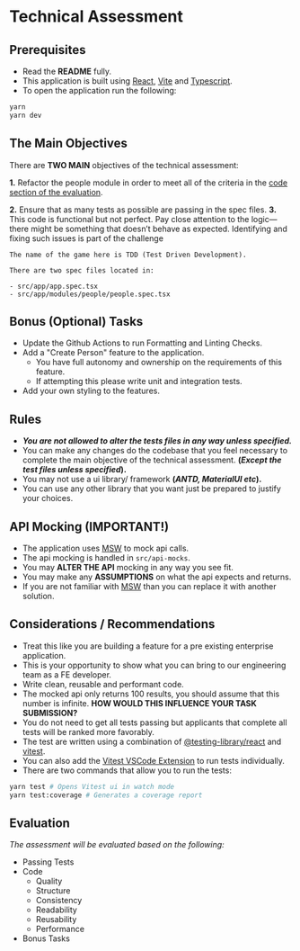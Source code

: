 # Technical Assessment

## Prerequisites

- Read the **README** fully.
- This application is built using [React](https://reactjs.org/), [Vite](https://vitejs.dev/) and [Typescript](https://www.typescriptlang.org/).
- To open the application run the following:

```bash
yarn
yarn dev
```

## The Main Objectives

There are **TWO MAIN** objectives of the technical assessment:

**1.** Refactor the people module in order to meet all of the criteria in the [code section of the evaluation](#evaluation).

**2.** Ensure that as many tests as possible are passing in the spec files.
**3.** This code is functional but not perfect. Pay close attention to the logic—there might be something that doesn’t behave as expected. Identifying and fixing such issues is part of the challenge

```
The name of the game here is TDD (Test Driven Development).

There are two spec files located in:

- src/app/app.spec.tsx
- src/app/modules/people/people.spec.tsx
```

## Bonus (Optional) Tasks

- Update the Github Actions to run Formatting and Linting Checks.
- Add a "Create Person" feature to the application.
  - You have full autonomy and ownership on the requirements of this feature.
  - If attempting this please write unit and integration tests.
- Add your own styling to the features.

## Rules

- **_You are not allowed to alter the tests files in any way unless specified._**
- You can make any changes do the codebase that you feel necessary to complete the main objective of the technical assessment. **(_Except the test files unless specified_).**
- You may not use a ui library/ framework **(_ANTD, MaterialUI etc_).**
- You can use any other library that you want just be prepared to justify your choices.

## API Mocking (IMPORTANT!)

- The application uses [MSW](https://mswjs.io/) to mock api calls.
- The api mocking is handled in `src/api-mocks`.
- You may **ALTER THE API** mocking in any way you see fit.
- You may make any **ASSUMPTIONS** on what the api expects and returns.
- If you are not familiar with [MSW](https://mswjs.io/) than you can replace it with another solution.

## Considerations / Recommendations

- Treat this like you are building a feature for a pre existing enterprise application.
- This is your opportunity to show what you can bring to our engineering team as a FE developer.
- Write clean, reusable and performant code.
- The mocked api only returns 100 results, you should assume that this number is infinite. **HOW WOULD THIS INFLUENCE YOUR TASK SUBMISSION?**
- You do not need to get all tests passing but applicants that complete all tests will be ranked more favorably.
- The test are written using a combination of [@testing-library/react](https://testing-library.com/docs/react-testing-library/intro/) and [vitest](https://vitest.dev/).
- You can also add the [Vitest VSCode Extension](https://marketplace.visualstudio.com/items?itemName=ZixuanChen.vitest-explorer) to run tests individually.
- There are two commands that allow you to run the tests:

```bash
yarn test # Opens Vitest ui in watch mode
yarn test:coverage # Generates a coverage report
```

## Evaluation

_The assessment will be evaluated based on the following:_

- Passing Tests
- Code
  - Quality
  - Structure
  - Consistency
  - Readability
  - Reusability
  - Performance
- Bonus Tasks
